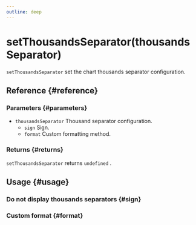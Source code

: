 ```yaml
---
outline: deep
---
```


# setThousandsSeparator(thousandsSeparator)
`setThousandsSeparator` set the chart thousands separator configuration.

## Reference {#reference}
<!--@include: @/@views/api/references/instance/setThousandsSeparator.md-->

### Parameters {#parameters}
- `thousandsSeparator` Thousand separator configuration.
  - `sign` Sign.
  - `format` Custom formatting method.

### Returns {#returns}
`setThousandsSeparator` returns `undefined` .

## Usage {#usage}
<script setup>
import SetThousandsSeparatorSign from '../../../@views/api/samples/setThousandsSeparator-sign/index.vue'
import SetThousandsSeparatorFormat from '../../../@views/api/samples/setThousandsSeparator-format/index.vue'
</script>

### Do not display thousands separators {#sign}
<SetThousandsSeparatorSign/>

### Custom format {#format}
<SetThousandsSeparatorFormat/>